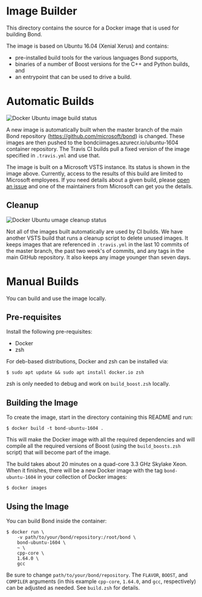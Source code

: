 # Image Builder

This directory contains the source for a Docker image that is used for
building Bond.

The image is based on Ubuntu 16.04 (Xenial Xerus) and contains:

* pre-installed build tools for the various languages Bond supports,
* binaries of a number of Boost versions for the C++ and Python builds, and
* an entrypoint that can be used to drive a build.

# Automatic Builds

![Docker Ubuntu image build status](https://msazure.visualstudio.com/_apis/public/build/definitions/b32aa71e-8ed2-41b2-9d77-5bc261222004/14573/badge)

A new image is automatically built when the master branch of the main Bond
repository (https://github.com/microsoft/bond) is changed. These images are
then pushed to the bondciimages.azurecr.io/ubuntu-1604 container repository.
The Travis CI builds pull a fixed version of the image specified in
`.travis.yml` and use that.

The image is built on a Microsoft VSTS instance. Its status is shown in the
image above. Currently, access to the results of this build are limited to
Microsoft employees. If you need details about a given build, please
[open an issue](https://github.com/microsoft/bond/issues/new) and one of the
maintainers from Microsoft can get you the details.

## Cleanup

![Docker Ubuntu umage cleanup status](https://msazure.visualstudio.com/_apis/public/build/definitions/b32aa71e-8ed2-41b2-9d77-5bc261222004/21361/badge)

Not all of the images built automatically are used by CI builds. We have
another VSTS build that runs a cleanup script to delete unused images. It
keeps images that are referenced in `.travis.yml` in the last 10 commits of
the master branch, the past two week's of commits, and any tags in the main
GitHub repository. It also keeps any image younger than seven days.

# Manual Builds

You can build and use the image locally.

## Pre-requisites

Install the following pre-requisites:

* Docker
* zsh

For deb-based distributions, Docker and zsh can be installed via:

    $ sudo apt update && sudo apt install docker.io zsh
    
zsh is only needed to debug and work on `build_boost.zsh` locally.

## Building the Image

To create the image, start in the directory containing this README and run:

    $ docker build -t bond-ubuntu-1604 .

This will make the Docker image with all the required dependencies and will
compile all the required versions of Boost (using the `build_boosts.zsh`
script) that will become part of the image.

The build takes about 20 minutes on a quad-core 3.3 GHz Skylake Xeon. When
it finishes, there will be a new Docker image with the tag
`bond-ubuntu-1604` in your collection of Docker images:

    $ docker images

## Using the Image

You can build Bond inside the container:

    $ docker run \
        -v path/to/your/bond/repository:/root/bond \
        bond-ubuntu-1604 \
        ~ \
        cpp-core \
        1.64.0 \
        gcc

Be sure to change `path/to/your/bond/repository`. The `FLAVOR`, `BOOST`, and
`COMPILER` arguments (in this example `cpp-core`, `1.64.0`, and `gcc`,
respectively) can be adjusted as needed. See `build.zsh` for details.
